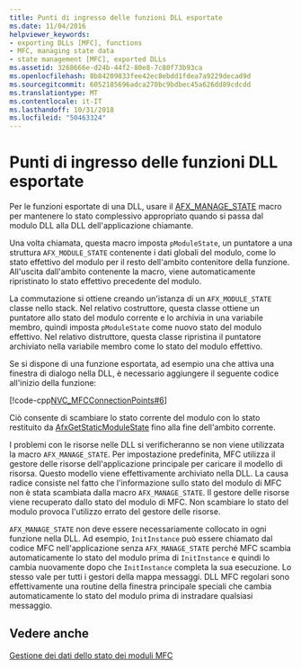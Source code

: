 ```yaml
---
title: Punti di ingresso delle funzioni DLL esportate
ms.date: 11/04/2016
helpviewer_keywords:
- exporting DLLs [MFC], functions
- MFC, managing state data
- state management [MFC], exported DLLs
ms.assetid: 3268666e-d24b-44f2-80e8-7c80f73b93ca
ms.openlocfilehash: 8b84209833fee42ec8ebdd1fdea7a9229decad9d
ms.sourcegitcommit: 6052185696adca270bc9bdbec45a626dd89cdcdd
ms.translationtype: MT
ms.contentlocale: it-IT
ms.lasthandoff: 10/31/2018
ms.locfileid: "50463324"
---
```

# <a name="exported-dll-function-entry-points"></a>Punti di ingresso delle funzioni DLL esportate

Per le funzioni esportate di una DLL, usare il [AFX_MANAGE_STATE](reference/extension-dll-macros.md#afx_manage_state) macro per mantenere lo stato complessivo appropriato quando si passa dal modulo DLL alla DLL dell'applicazione chiamante.

Una volta chiamata, questa macro imposta `pModuleState`, un puntatore a una struttura `AFX_MODULE_STATE` contenente i dati globali del modulo, come lo stato effettivo del modulo per il resto dell'ambito contenitore della funzione. All'uscita dall'ambito contenente la macro, viene automaticamente ripristinato lo stato effettivo precedente del modulo.

La commutazione si ottiene creando un'istanza di un `AFX_MODULE_STATE` classe nello stack. Nel relativo costruttore, questa classe ottiene un puntatore allo stato del modulo corrente e lo archivia in una variabile membro, quindi imposta `pModuleState` come nuovo stato del modulo effettivo. Nel relativo distruttore, questa classe ripristina il puntatore archiviato nella variabile membro come lo stato del modulo effettivo.

Se si dispone di una funzione esportata, ad esempio una che attiva una finestra di dialogo nella DLL, è necessario aggiungere il seguente codice all'inizio della funzione:

[!code-cpp[NVC_MFCConnectionPoints#6](../mfc/codesnippet/cpp/exported-dll-function-entry-points_1.cpp)]

Ciò consente di scambiare lo stato corrente del modulo con lo stato restituito da [AfxGetStaticModuleState](reference/extension-dll-macros.md#afxgetstaticmodulestate) fino alla fine dell'ambito corrente.

I problemi con le risorse nelle DLL si verificheranno se non viene utilizzata la macro `AFX_MANAGE_STATE`. Per impostazione predefinita, MFC utilizza il gestore delle risorse dell'applicazione principale per caricare il modello di risorsa. Questo modello viene effettivamente archiviato nella DLL. La causa radice consiste nel fatto che l'informazione sullo stato del modulo di MFC non è stata scambiata dalla macro `AFX_MANAGE_STATE`. Il gestore delle risorse viene recuperato dallo stato del modulo di MFC. Non scambiare lo stato del modulo provoca l'utilizzo errato del gestore delle risorse.

`AFX_MANAGE_STATE` non deve essere necessariamente collocato in ogni funzione nella DLL. Ad esempio, `InitInstance` può essere chiamato dal codice MFC nell'applicazione senza `AFX_MANAGE_STATE` perché MFC scambia automaticamente lo stato del modulo prima di `InitInstance` e quindi lo cambia nuovamente dopo che `InitInstance` completa la sua esecuzione. Lo stesso vale per tutti i gestori della mappa messaggi. DLL MFC regolari sono effettivamente una routine della finestra principale speciali che cambia automaticamente lo stato del modulo prima di instradare qualsiasi messaggio.

## <a name="see-also"></a>Vedere anche

[Gestione dei dati dello stato dei moduli MFC](../mfc/managing-the-state-data-of-mfc-modules.md)

